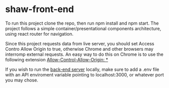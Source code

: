 # shaw-front-end

To run this project clone the repo, then run npm install and npm start.
The project follows a simple container/presentational components architecture, using react router for navigation.

Since this project requests data from live server, you should set Access Contro Allow Origin to true, otherwise Chrome
and other browsers may interromp external requests.
An easy way to do this on Chrome is to use the following extension [Allow-Control-Allow-Origin: *](https://chrome.google.com/webstore/detail/allow-control-allow-origi/nlfbmbojpeacfghkpbjhddihlkkiljbi)

If you wish to run the [back-end server](https://github.com/LeonardoKalyn/shaw-back-end) locally, 
make sure to add a .env file with an API enviroment variable pointing to localhost:3000, or whatever port you may chose.
